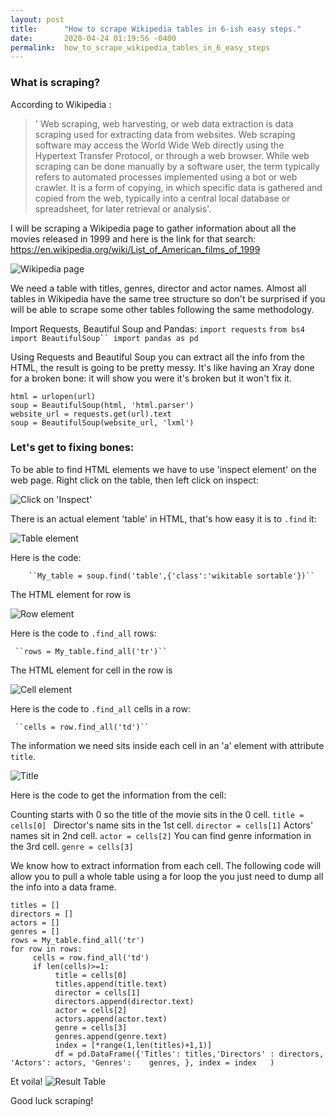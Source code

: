 ```yaml
---
layout: post
title:      "How to scrape Wikipedia tables in 6-ish easy steps."
date:       2020-04-24 01:19:56 -0400
permalink:  how_to_scrape_wikipedia_tables_in_6_easy_steps
---
```


### What is scraping?

According to Wikipedia : 
>' Web scraping, web harvesting, or web data extraction is data scraping used for extracting data from websites. Web scraping software may access the World Wide Web directly using the Hypertext Transfer Protocol, or through a web browser. While web scraping can be done manually by a software user, the term typically refers to automated processes implemented using a bot or web crawler. It is a form of copying, in which specific data is gathered and copied from the web, typically into a central local database or spreadsheet, for later retrieval or analysis'.

 I will be scraping a Wikipedia page to gather information about all the movies released in 1999 and here is the link for that search: https://en.wikipedia.org/wiki/List_of_American_films_of_1999
 
 ![Wikipedia page](https://i.imgur.com/pdJKaGb.png)
 
 We need a table with titles, genres, director and actor names. Almost all tables in Wikipedia have the same tree structure so don't be surprised if you will be able to scrape some other tables following the same methodology.
 
 Import Requests, Beautiful Soup and Pandas:
    `import requests`
    `from bs4 import BeautifulSoup`` import pandas as pd`

Using Requests and Beautiful Soup you can extract all the info from the HTML, the result is going to be pretty messy. It's like having an Xray done for a broken bone: it will show you were it's broken but it won't fix it.
```
html = urlopen(url) 
soup = BeautifulSoup(html, 'html.parser')
website_url = requests.get(url).text
soup = BeautifulSoup(website_url, 'lxml')
```

### Let's get to fixing bones:
To be able to find HTML elements we have to use 'inspect element' on the web page. 
Right click on the table, then left click on inspect:

 ![Click on 'Inspect'](https://i.imgur.com/zd17VGk.png)
 
There is an actual element 'table' in HTML, that's how easy it is to `.find` it:
 
 ![Table element](https://i.imgur.com/MgcFC6v.png)
 
Here is the code:
    
		``My_table = soup.find('table',{'class':'wikitable sortable'})``
 
 The HTML element for row is <tr>
 
 ![Row element](https://i.imgur.com/FTyrBdY.png)
 
 Here is the code to `.find_all` rows:
   
	 ``rows = My_table.find_all('tr')``

The HTML element for cell in the row is <td>

 ![Cell element]([https://i.imgur.com/ZkD1s9a.png)
 
 Here is the code to `.find_all`  cells in a row:
   
	 ``cells = row.find_all('td')``
 
 The information we need sits inside each cell in an 'a' element with attribute `title`. 

![Title](https://i.imgur.com/bWuirSs.png)

Here is the code to get the information from the cell:

Counting starts with 0 so the title of the movie sits in the 0 cell.
```title = cells[0] ```
Director's name sits in the 1st cell.
```director = cells[1]```
Actors' names sit in 2nd cell.
```actor = cells[2]```
You can find genre information in the 3rd cell.
```genre = cells[3]```

We know how to extract information from each cell. The following code will allow you to pull a whole table using a for loop the you just need to dump all the info into a data frame. 

```
titles = []
directors = []
actors = []
genres = []
rows = My_table.find_all('tr')
for row in rows:
     cells = row.find_all('td')
     if len(cells)>=1:
          title = cells[0]
          titles.append(title.text)
          director = cells[1]
          directors.append(director.text)
          actor = cells[2]
          actors.append(actor.text)
          genre = cells[3]
          genres.append(genre.text)
          index = [*range(1,len(titles)+1,1)]
          df = pd.DataFrame({'Titles': titles,'Directors' : directors, 'Actors': actors, 'Genres':    genres, }, index = index   )
```

Et voila!
![Result Table](https://i.imgur.com/kp749uh.png)

Good luck scraping!
 





